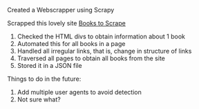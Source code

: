 Created a Webscrapper using Scrapy

Scrapped this lovely site [Books to Scrape](https://books.toscrape.com/)

1) Checked the HTML divs to obtain information about 1 book
2) Automated this for all books in a page
3) Handled all irregular links, that is, change in structure of links
4) Traversed all pages to obtain all books from the site
5) Stored it in a JSON file

Things to do in the future:

1) Add multiple user agents to avoid detection
2) Not sure what?

<!-- How to run? -->